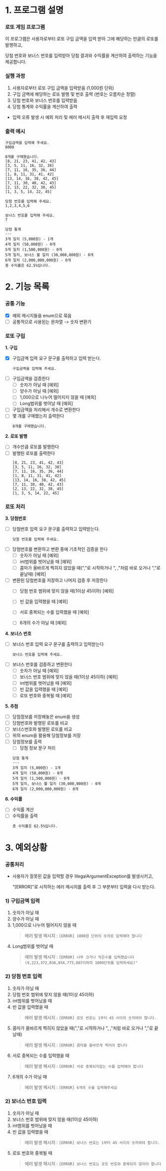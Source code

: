 # 1. 프로그램 설명

### 로또 게임 프로그램
이 프로그램은 사용자로부터 로또 구입 금액을 입력 받아 그에 해당하는 만큼의 로또를 발행하고,

당첨 번호와 보너스 번호를 입력받아 당첨 결과와 수익률을 계산하여 출력하는 기능을 제공합니다.

### 실행 과정
1. 사용자로부터 로또 구입 금액을 입력받음 (1,000원 단위)
2. 구입 금액에 해당하는 로또 발행 및 번호 출력 (번호는 오름차순 정렬)
3. 당첨 번호와 보너스 번호를 입력받음
4. 당첨 통계와 수익률을 계산하여 출력
- 입력 오류 발생 시 예외 처리 및 에러 메시지 출력 후 재입력 요청

### 출력 예시
~~~
구입금액을 입력해 주세요.
8000

8개를 구매했습니다.
[8, 21, 23, 41, 42, 43]
[3, 5, 11, 16, 32, 38]
[7, 11, 16, 35, 36, 44]
[1, 8, 11, 31, 41, 42]
[13, 14, 16, 38, 42, 45]
[7, 11, 30, 40, 42, 43]
[2, 13, 22, 32, 38, 45]
[1, 3, 5, 14, 22, 45]

당첨 번호를 입력해 주세요.
1,2,3,4,5,6

보너스 번호를 입력해 주세요.
7

당첨 통계
---
3개 일치 (5,000원) - 1개
4개 일치 (50,000원) - 0개
5개 일치 (1,500,000원) - 0개
5개 일치, 보너스 볼 일치 (30,000,000원) - 0개
6개 일치 (2,000,000,000원) - 0개
총 수익률은 62.5%입니다.
~~~

# 2. 기능 목록
### 공통 기능
- [x] 예외 메시지들을 enum으로 묶음
- [ ] 공통적으로 사용된는 문자열 -> 숫자 변환기

### 로또 구입
__1. 구입__
- [x] 구입금액 입력 요구 문구를 출력하고 입력 받는다.
    ~~~
    구입금액을 입력해 주세요.
    ~~~
- [ ] 구입금액을 검증한다
    - [ ] 숫자가 아닐 때 [예외]
    - [ ] 양수가 아닐 때 [예외]
    - [ ] 1,000으로 나누어 떨어지지 않을 때 [예외]
    - [ ] Long범위를 벗어날 때 [예외]
- [ ] 구입금액을 처리해서 개수로 변환한다
- [ ] 몇 개를 구매했는지 출력한다
    ~~~
    8개를 구매했습니다.
    ~~~

__2. 로또 발행__
- [ ] 개수만큼 로또를 발행한다
- [ ] 발행된 로또를 출력한다
    ~~~
    [8, 21, 23, 41, 42, 43] 
    [3, 5, 11, 16, 32, 38]
    [7, 11, 16, 35, 36, 44]
    [1, 8, 11, 31, 41, 42]
    [13, 14, 16, 38, 42, 45]
    [7, 11, 30, 40, 42, 43]
    [2, 13, 22, 32, 38, 45]
    [1, 3, 5, 14, 22, 45]
    ~~~

### 로또 처리
__3. 당첨번호__
- [ ] 당첨번호 입력 요구 문구를 출력하고 입력받는다.
    ~~~
    당첨 번호를 입력해 주세요.
    ~~~
- [ ] 당첨번호를 변환하고 변환 중에 기초적인 검증을 한다
    - [ ] 숫자가 아닐 때 [예외]
    - [ ] int범위를 벗어났을 때 [예외]
    - [ ] 콤마가 올바르게 찍히지 않았을 때(","로 시작하거나 ", ,"처럼 바로 오거나 ","로 끝날때) [예외]
- [ ] 변환된 당첨번호를 저장하고 나머지 검증 후 저장한다
    - [ ] 당첨 번호 범위에 맞지 않을 때(1이상 45이하) [예외]
    - [ ] 빈 값을 입력했을 때 [예외]
    - [ ] 서로 중복되는 수를 입력했을 때 [예외]
    - [ ] 6개의 수가 아닐 때 [예외]


__4. 보너스 번호__
- [ ] 보너스 번호 입력 요구 문구를 출력하고 입력받는다
    ~~~
    보너스 번호를 입력해 주세요.
    ~~~
- [ ] 보너스 번호를 검증하고 변환한다
    - [ ] 숫자가 아닐 때 [예외]
    - [ ] 보너스 번호 범위에 맞지 않을 때(1이상 45이하) [예외]
    - [ ] int범위를 벗어났을 때 [예외]
    - [ ] 빈 값을 입력했을 때 [예외]
    - [ ] 로또 번호와 중복될 때 [예외]

__5. 추첨__
- [ ] 당첨정보를 저장해놓은 enum을 생성
- [ ] 당첨번호와 발행된 로또를 비교
- [ ] 보너스번호와 발행된 로또를 비교
- [ ] 위의 enum을 활용해 당첨정보를 저장
- [ ] 당첨정보를 출력
    - [ ] 당첨 정보 문구 처리
    ~~~
    당첨 통계
    ---
    3개 일치 (5,000원) - 1개
    4개 일치 (50,000원) - 0개
    5개 일치 (1,500,000원) - 0개
    5개 일치, 보너스 볼 일치 (30,000,000원) - 0개
    6개 일치 (2,000,000,000원) - 0개
    ~~~
__6. 수익률__
- [ ] 수익률 계산
- [ ] 수익률을 출력
    ~~~
    총 수익률은 62.5%입니다.
    ~~~

# 3. 예외상황

### 공통처리
- 사용자가 잘못된 값을 입력할 경우 IllegalArgumentException를 발생시키고, 

  "[ERROR]"로 시작하는 에러 메시지를 출력 후 그 부분부터 입력을 다시 받는다.

### 1) 구입금액 입력
1. 숫자가 아닐 때
2. 양수가 아닐 때
3. 1,000으로 나누어 떨어지지 않을 때
   > 에러 발생 메시지 : `[ERROR] 1000원 단위의 숫자로 입력해야 합니다`
4. Long범위를 벗어날 때
   > 에러 발생 메시지 : `[ERROR] 너무 크거나 작은수를 입력했습니다(9,223,372,036,854,775,807이하의 1000단위를 입력하세요)"`


### 2) 당첨 번호 입력
1. 숫자가 아닐 때
2. 당첨 번호 범위에 맞지 않을 때(1이상 45이하)
3. int범위를 벗어났을 때
4. 빈 값을 입력했을 때
   > 에러 발생 메시지 : `[ERROR] 로또 번호는 1부터 45 사이의 숫자여야 합니다.`
5. 콤마가 올바르게 찍히지 않았을 때(","로 시작하거나 ", ,"처럼 바로 오거나 ","로 끝날때)
   > 에러 발생 메시지 : `[ERROR] 콤마를 올바르게 찍어야 합니다`
6. 서로 중복되는 수를 입력했을 때
   > 에러 발생 메시지 : `[ERROR] 서로 중복되지않는 수를 입력해야 합니다`
7. 6개의 수가 아닐 때
   > 에러 발생 메시지 : `[ERROR] 6개의 수를 입력해주세요`

### 2) 보너스 번호 입력
1. 숫자가 아닐 때
2. 보너스 번호 범위에 맞지 않을 때(1이상 45이하)
3. int범위를 벗어났을 때
4. 빈 값을 입력했을 때
   > 에러 발생 메시지 : `[ERROR] 보너스 번호는 1부터 45 사이의 숫자여야 합니다.`
5. 로또 번호와 중복될 때
   > 에러 발생 메시지 : `[ERROR] 보너스 번호는 로또 번호와 중복되지 않아야 합니다`

